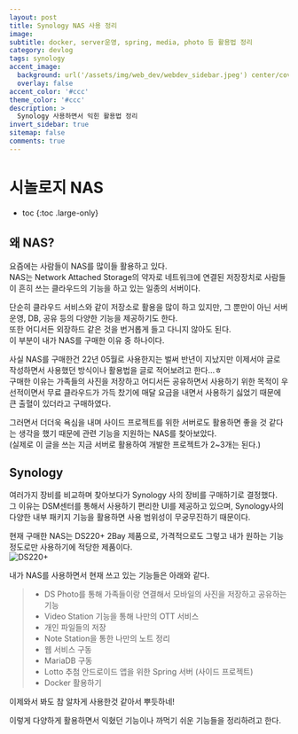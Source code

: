 ```yaml
---
layout: post
title: Synology NAS 사용 정리
image:
subtitle: docker, server운영, spring, media, photo 등 활용법 정리
category: devlog
tags: synology
accent_image: 
  background: url('/assets/img/web_dev/webdev_sidebar.jpeg') center/cover
  overlay: false
accent_color: '#ccc'
theme_color: '#ccc'
description: >
  Synology 사용하면서 익힌 활용법 정리
invert_sidebar: true
sitemap: false
comments: true
---
```


# 시놀로지 NAS

* toc
{:toc .large-only}

## 왜 NAS?
요즘에는 사람들이 NAS를 많이들 활용하고 있다.<br />
NAS는 Network Attached Storage의 약자로 네트워크에 연결된 저장장치로 사람들이 흔히 쓰는 클라우드의 기능을 하고 있는 일종의 서버이다.

단순히 클라우드 서비스와 같이 저장소로 활용을 많이 하고 있지만, 그 뿐만이 아닌 서버 운영, DB, 공유 등의 다양한 기능을 제공하기도 한다. <br />
또한 어디서든 외장하드 같은 것을 번거롭게 들고 다니지 않아도 된다. <br />
이 부분이 내가 NAS를 구매한 이유 중 하나이다. <br />

사실 NAS를 구매한건 22년 05월로 사용한지는 벌써 반년이 지났지만 이제서야 글로 작성하면서 사용했던 방식이나 활용법을 글로 적어보려고 한다...ㅎ <br />
구매한 이유는 가족들의 사진을 저장하고 어디서든 공유하면서 사용하기 위한 목적이 우선적이면서 무료 클라우드가 가득 찼기에 매달 요금을 내면서 사용하기 싫었기 때문에 큰 출혈이 있더라고 구매하였다. <br />

그러면서 더더욱 욕심을 내며 사이드 프로젝트를 위한 서버로도 활용하면 좋을 것 같다는 생각을 했기 때문에 관련 기능을 지원하는 NAS를 찾아보았다. <br />
(실제로 이 글을 쓰는 지금 서버로 활용하여 개발한 프로젝트가 2~3개는 된다.)

## Synology
여러가지 장비를 비교하며 찾아보다가 Synology 사의 장비를 구매하기로 결정했다. <br />
그 이유는 DSM센터를 통해서 사용하기 편리한 UI를 제공하고 있으며, Synology사의 다양한 내부 패키지 기능을 활용하면 사용 범위성이 무궁무진하기 때문이다. <br />

현재 구매한 NAS는 DS220+ 2Bay 제품으로, 가격적으로도 그렇고 내가 원하는 기능 정도로만 사용하기에 적당한 제품이다. <br />
![DS220+](https://cdn.011st.com/11dims/resize/1000x1000/quality/75/11src/asin/B087ZCBWFH/B.jpg?1669202174482)

내가 NAS를 사용하면서 현재 쓰고 있는 기능들은 아래와 같다. <br />
> - DS Photo를 통해 가족들이랑 연결해서 모바일의 사진을 저장하고 공유하는 기능
> - Video Station 기능을 통해 나만의 OTT 서비스
> - 개인 파일들의 저장
> - Note Station을 통한 나만의 노트 정리
> - 웹 서비스 구동
> - MariaDB 구동
> - Lotto 추첨 안드로이드 앱을 위한 Spring 서버 (사이드 프로젝트)
> - Docker 활용하기

이제와서 봐도 참 알차게 사용한것 같아서 뿌듯하네! <br />

이렇게 다양하게 활용하면서 익혔던 기능이나 까먹기 쉬운 기능들을 정리하려고 한다. <br />